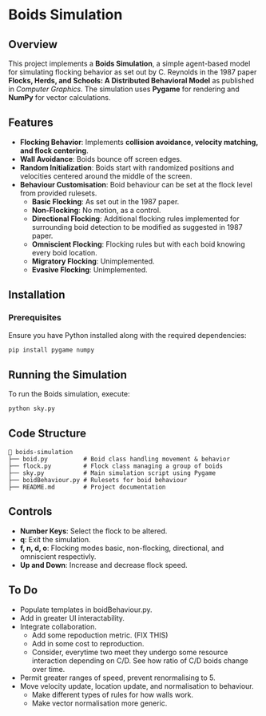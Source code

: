 # Boids Simulation

## Overview
This project implements a **Boids Simulation**, a simple agent-based model for simulating flocking behavior as set out by C. Reynolds in the 1987 paper **Flocks, Herds, and Schools: A Distributed Behavioral Model** as published in _Computer Graphics_. The simulation uses **Pygame** for rendering and **NumPy** for vector calculations.

## Features
- **Flocking Behavior**: Implements **collision avoidance, velocity matching, and flock centering**.
- **Wall Avoidance**: Boids bounce off screen edges.
- **Random Initialization**: Boids start with randomized positions and velocities centered around the middle of the screen.
- **Behaviour Customisation**: Boid behaviour can be set at the flock level from provided rulesets.
    - **Basic Flocking**: As set out in the 1987 paper.
    - **Non-Flocking**: No motion, as a control.
    - **Directional Flocking**: Additional flocking rules implemented for surrounding boid detection to be modified as suggested in 1987 paper.
    - **Omniscient Flocking**: Flocking rules but with each boid knowing every boid location.
    - **Migratory Flocking**: Unimplemented.
    - **Evasive Flocking**: Unimplemented.

## Installation
### Prerequisites
Ensure you have Python installed along with the required dependencies:
```sh
pip install pygame numpy
```

## Running the Simulation
To run the Boids simulation, execute:
```sh
python sky.py
```

## Code Structure
```
📂 boids-simulation
├── boid.py          # Boid class handling movement & behavior
├── flock.py         # Flock class managing a group of boids
├── sky.py           # Main simulation script using Pygame
├── boidBehaviour.py # Rulesets for boid behaviour
├── README.md        # Project documentation
```

## Controls
- **Number Keys**: Select the flock to be altered.
- **q**: Exit the simulation.
- **f, n, d, o**: Flocking modes basic, non-flocking, directional, and omniscient respectivly.
- **Up and Down**: Increase and decrease flock speed.

## To Do
- Populate templates in boidBehaviour.py.
- Add in greater UI interactability.
- Integrate collaboration.
    - Add some repoduction metric. (FIX THIS)
    - Add in some cost to reproduction.
    - Consider, everytime two meet they undergo some resource interaction depending on C/D. See how ratio of C/D boids change over time.
- Permit greater ranges of speed, prevent renormalising to 5.
- Move velocity update, location update, and normalisation to behaviour.
    - Make different types of rules for how walls work.
    - Make vector normalisation more generic.